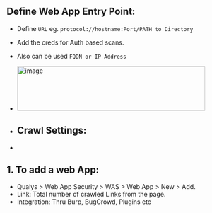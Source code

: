 ## Define Web App Entry Point:
- Define `URL` eg. `protocol://hostname:Port/PATH to Directory`
- Add the creds for Auth based scans.
- Also can be used `FQDN or IP Address`
- <img width="425" height="101" alt="image" src="https://github.com/user-attachments/assets/71796be2-327a-404a-97a7-408241bdd934" />


- ## Crawl Settings:
- 














## 1. To add a web App:
- Qualys > Web App Security > WAS > Web App > New > Add.
- Link: Total number of crawled Links from the page.
- Integration: Thru Burp, BugCrowd, Plugins etc



